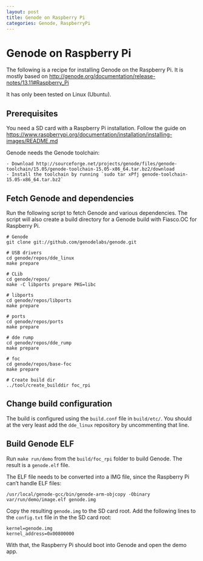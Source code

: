 ```yaml
---
layout: post
title: Genode on Raspberry Pi
categories: Genode, RaspberryPi
---
```

# Genode on Raspberry Pi
The following is a recipe for installing Genode on the Raspberry Pi.
It is mostly based on http://genode.org/documentation/release-notes/13.11#Raspberry_Pi

It has only been tested on Linux (Ubuntu).

## Prerequisites
You need a SD card with a Raspberry Pi installation. Follow the guide on https://www.raspberrypi.org/documentation/installation/installing-images/README.md

Genode needs the Genode toolchain:

	- Download http://sourceforge.net/projects/genode/files/genode-toolchain/15.05/genode-toolchain-15.05-x86_64.tar.bz2/download
	- Install the toolchain by running `sudo tar xPfj genode-toolchain-15.05-x86_64.tar.bz2`

## Fetch Genode and dependencies
Run the following script to fetch Genode and various dependencies. The script will also create a build directory for a Genode build with Fiasco.OC for Raspberry Pi.

	# Genode
	git clone git://github.com/genodelabs/genode.git

	# USB drivers
	cd genode/repos/dde_linux 
	make prepare

	# CLib
	cd genode/repos/
	make -C libports prepare PKG=libc

	# libports
	cd genode/repos/libports
	make prepare

	# ports
	cd genode/repos/ports
	make prepare

	# dde rump
	cd genode/repos/dde_rump
	make prepare

	# foc
	cd genode/repos/base-foc
	make prepare

	# Create build dir
	../tool/create_builddir foc_rpi

## Change build configuration
The build is configured using the `build.conf` file in `build/etc/`. You should at the very least add the `dde_linux` repository by uncommenting that line.

## Build Genode ELF
Run `make run/demo` from the `build/foc_rpi` folder to build  Genode. The result is a `genode.elf` file.

The ELF file needs to be converted into a IMG file, since the Raspberry Pi can’t handle ELF files:

	/usr/local/genode-gcc/bin/genode-arm-objcopy -Obinary var/run/demo/image.elf genode.img

Copy the resulting `genode.img` to the SD card root.
Add the following lines to the `config.txt` file in the the SD card root:

	kernel=genode.img
	kernel_address=0x00800000  


With that, the Raspberry Pi should boot into Genode and open the demo app.



 
